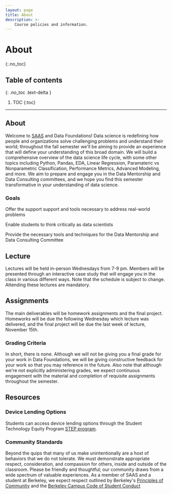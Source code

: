 ```yaml
---
layout: page
title: About
description: >-
    Course policies and information.
---
```


# About
{:.no_toc}

## Table of contents
{: .no_toc .text-delta }

1. TOC
{:toc}

---

## About

Welcome to [SAAS](saas.berkeley.edu) and Data Foundations! Data science is redefining how people and organizations solve challenging problems and understand their world; throughout the fall semester we'll be aiming to provide an experience that will define your understanding of this broad domain. We will build a comprehensive overview of the data science life cycle, with some other topics including Python, Pandas, EDA, Linear Regression, Paramateric vs Nonparametric Classification, Performance Metrics, Advanced Modeling, and more. We aim to prepare and engage you in the Data Mentorship and Data Consulting committees, and we hope you find this semester transformative in your understanding of data science. 

### Goals
Offer the support support and tools necessary to address real-world problems

Enable students to think critically as data scientists

Provide the necessary tools and techniques for the Data Mentorship and Data Consulting Committee

## Lecture

Lectures will be held in-person Wednesdays from 7-9 pm. Members will be presented through an interactive case study that will engage you in the class in various different ways. Note that the schedule is subject to change. Attending these lectures are mandatory. 

## Assignments

The main deliverables will be homework assignments and the final project. Homeworks will be due the following Wednesday which lecture was delivered, and the final project will be due the last week of lecture, November 15th.

### Grading Criteria

In short, there is none. Although we will not be giving you a final grade for your work in Data Foundations, we will be giving constructive feedback for your work so that you may reference in the future. Also note that although we're not explicitly administering grades, we expect continuous engagement with the material and completion of requisite assignments throughout the semester.

## Resources

### Device Lending Options
Students can access device lending options through the Student Technology Equity Program [STEP program](https://studenttech.berkeley.edu/devicelending).

### Community Standards 
Beyond the quips that many of us make unintentionally are a host of behaviors that we do not tolerate. We must demonstrate appropriate respect, consideration, and compassion for others, inside and outside of the classroom. Please be friendly and thoughtful; our community draws from a wide spectrum of valuable experiences. As a member of SAAS and a student at Berkeley, we expect respect outlined by Berkeley's [Principles of Community](https://diversity.berkeley.edu/principles-community) and the [Berkeley Campus Code of Student Conduct](https://conduct.berkeley.edu/code-of-conduct/)  
